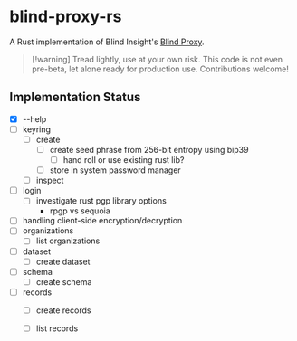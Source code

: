 # blind-proxy-rs

A Rust implementation of Blind Insight's [Blind Proxy](https://docs.blindinsight.io/getting-started/using-the-blind-proxy/).

>[!warning] Tread lightly, use at your own risk.
This code is not even pre-beta, let alone ready for production use.
Contributions welcome!

## Implementation Status
- [X] --help
- [ ] keyring
    - [ ] create
        - [ ] create seed phrase from 256-bit entropy using bip39
            - [ ] hand roll or use existing rust lib?
        - [ ] store in system password manager
    - [ ] inspect
- [ ] login
    - [ ] investigate rust pgp library options
        - rpgp vs sequoia
- [ ] handling client-side encryption/decryption
- [ ] organizations
    - [ ] list organizations
- [ ] dataset
    - [ ] create dataset
- [ ] schema
    - [ ] create schema
- [ ] records
    - [ ] create records
    - [ ] list records

